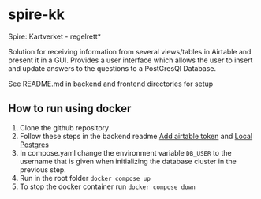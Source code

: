 # spire-kk

Spire: Kartverket - regelrett*

Solution for receiving information from several views/tables in Airtable and present it in a GUI.
Provides a user interface which allows the user to insert and update answers to the questions to a PostGresQl Database.

See README.md in backend and frontend directories for setup

## How to run using docker

1. Clone the github repository
2. Follow these steps in the backend
   readme [Add airtable token](https://github.com/bekk/spire-kk/blob/main/backend/README.md#add-airtable-token)
   and [Local Postgres](https://github.com/bekk/spire-kk/tree/main/backend#local-postgres)
3. In compose.yaml change the environment variable `DB_USER` to the username that is given when initializing the
   database cluster in the previous step.
4. Run in the root folder `docker compose up`
5. To stop the docker container run `docker compose down`
